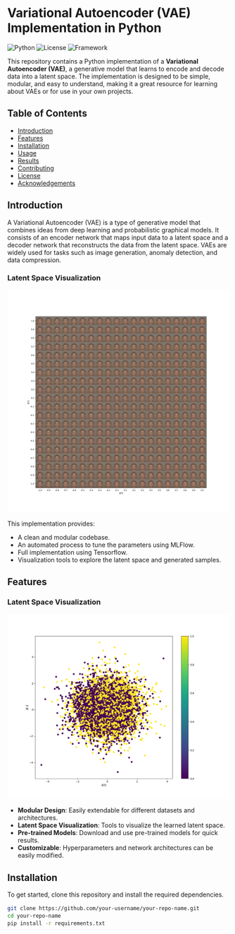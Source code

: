 # Variational Autoencoder (VAE) Implementation in Python

![Python](https://img.shields.io/badge/Python-3.8%2B-blue)
![License](https://img.shields.io/badge/License-MIT-green)
![Framework](https://img.shields.io/badge/Framework-PyTorch/TensorFlow-red) <!-- Choose the framework you used -->

This repository contains a Python implementation of a **Variational Autoencoder (VAE)**, a generative model that learns to encode and decode data into a latent space. The implementation is designed to be simple, modular, and easy to understand, making it a great resource for learning about VAEs or for use in your own projects.

## Table of Contents
- [Introduction](#introduction)
- [Features](#features)
- [Installation](#installation)
- [Usage](#usage)
- [Results](#results)
- [Contributing](#contributing)
- [License](#license)
- [Acknowledgements](#acknowledgements)

## Introduction
A Variational Autoencoder (VAE) is a type of generative model that combines ideas from deep learning and probabilistic graphical models. It consists of an encoder network that maps input data to a latent space and a decoder network that reconstructs the data from the latent space. VAEs are widely used for tasks such as image generation, anomaly detection, and data compression.

### Latent Space Visualization
![Latent Space](latent_space.png)

This implementation provides:
- A clean and modular codebase.
- An automated process to tune the parameters using MLFlow.
- Full implementation using Tensorflow.
- Visualization tools to explore the latent space and generated samples.

## Features
### Latent Space Visualization
![Latent Space](clusters.png)
- **Modular Design**: Easily extendable for different datasets and architectures.
- **Latent Space Visualization**: Tools to visualize the learned latent space.
- **Pre-trained Models**: Download and use pre-trained models for quick results.
- **Customizable**: Hyperparameters and network architectures can be easily modified.

## Installation
To get started, clone this repository and install the required dependencies.

```bash
git clone https://github.com/your-username/your-repo-name.git
cd your-repo-name
pip install -r requirements.txt
